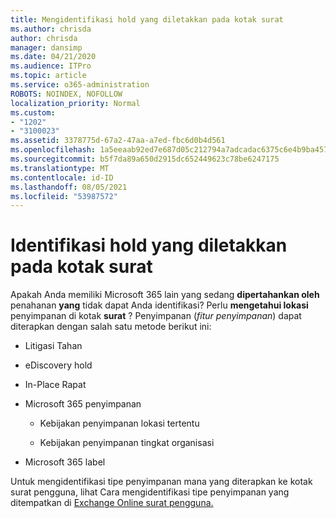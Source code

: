 ```yaml
---
title: Mengidentifikasi hold yang diletakkan pada kotak surat
ms.author: chrisda
author: chrisda
manager: dansimp
ms.date: 04/21/2020
ms.audience: ITPro
ms.topic: article
ms.service: o365-administration
ROBOTS: NOINDEX, NOFOLLOW
localization_priority: Normal
ms.custom:
- "1202"
- "3100023"
ms.assetid: 3378775d-67a2-47aa-a7ed-fbc6d0b4d561
ms.openlocfilehash: 1a5eeaab92ed7e687d05c212794a7adcadac6375c6e4b9ba4578835d9a9b9ef5
ms.sourcegitcommit: b5f7da89a650d2915dc652449623c78be6247175
ms.translationtype: MT
ms.contentlocale: id-ID
ms.lasthandoff: 08/05/2021
ms.locfileid: "53987572"
---
```

# <a name="identify-holds-placed-on-mailboxes"></a>Identifikasi hold yang diletakkan pada kotak surat

Apakah Anda memiliki Microsoft 365 lain yang sedang **dipertahankan oleh** penahanan **yang** tidak dapat Anda identifikasi? Perlu **mengetahui lokasi** penyimpanan di kotak **surat** ? Penyimpanan (*fitur penyimpanan*) dapat diterapkan dengan salah satu metode berikut ini:
  
- Litigasi Tahan

- eDiscovery hold

- In-Place Rapat

- Microsoft 365 penyimpanan 

  - Kebijakan penyimpanan lokasi tertentu

  - Kebijakan penyimpanan tingkat organisasi

- Microsoft 365 label

Untuk mengidentifikasi tipe penyimpanan mana yang diterapkan ke kotak surat pengguna, lihat Cara mengidentifikasi tipe penyimpanan yang ditempatkan di [Exchange Online surat pengguna.](https://docs.microsoft.com/microsoft-365/compliance/identify-a-hold-on-an-exchange-online-mailbox)
